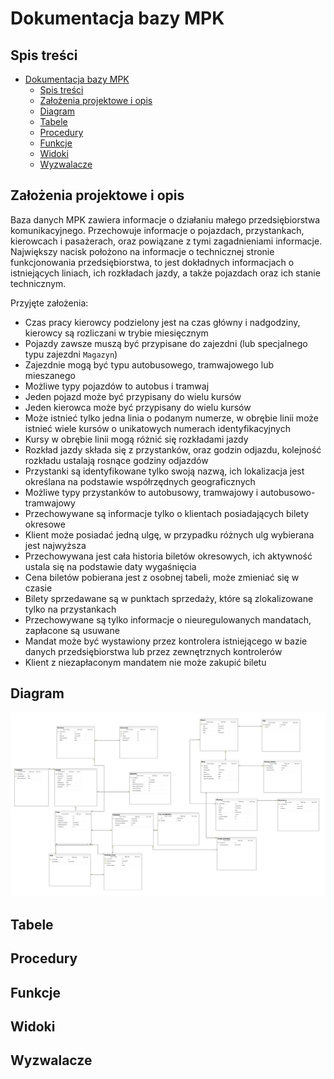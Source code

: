 # Dokumentacja bazy MPK

<!-- tego nie ruszać, tu będzie główny dokument-->

## Spis treści

- [Dokumentacja bazy MPK](#dokumentacja-bazy-mpk)
  - [Spis treści](#spis-treści)
  - [Założenia projektowe i opis](#założenia-projektowe-i-opis)
  - [Diagram](#diagram)
  - [Tabele](#tabele)
  - [Procedury](#procedury)
  - [Funkcje](#funkcje)
  - [Widoki](#widoki)
  - [Wyzwalacze](#wyzwalacze)

## Założenia projektowe i opis

Baza danych MPK zawiera informacje o działaniu małego przedsiębiorstwa komunikacyjnego. Przechowuje informacje o pojazdach, przystankach, kierowcach i pasażerach, oraz powiązane z tymi zagadnieniami informacje. Największy nacisk położono na informacje o technicznej stronie funkcjonowania przedsiębiorstwa, to jest dokładnych informacjach o istniejących liniach, ich rozkładach jazdy, a także pojazdach oraz ich stanie technicznym.  

Przyjęte założenia:

- Czas pracy kierowcy podzielony jest na czas główny i nadgodziny, kierowcy są rozliczani w trybie miesięcznym
- Pojazdy zawsze muszą być przypisane do zajezdni (lub specjalnego typu zajezdni `Magazyn`)
- Zajezdnie mogą być typu autobusowego, tramwajowego lub mieszanego
- Możliwe typy pojazdów to autobus i tramwaj
- Jeden pojazd może być przypisany do wielu kursów
- Jeden kierowca może być przypisany do wielu kursów
- Może istnieć tylko jedna linia o podanym numerze, w obrębie linii może istnieć wiele kursów o unikatowych numerach identyfikacyjnych
- Kursy w obrębie linii mogą różnić się rozkładami jazdy
- Rozkład jazdy składa się z przystanków, oraz godzin odjazdu, kolejność rozkładu ustalają rosnące godziny odjazdów
- Przystanki są identyfikowane tylko swoją nazwą, ich lokalizacja jest określana na podstawie współrzędnych geograficznych
- Możliwe typy przystanków to autobusowy, tramwajowy i autobusowo-tramwajowy
- Przechowywane są informacje tylko o klientach posiadających bilety okresowe
- Klient może posiadać jedną ulgę, w przypadku różnych ulg wybierana jest najwyższa
- Przechowywana jest cała historia biletów okresowych, ich aktywność ustala się na podstawie daty wygaśnięcia
- Cena biletów pobierana jest z osobnej tabeli, może zmieniać się w czasie
- Bilety sprzedawane są w punktach sprzedaży, które są zlokalizowane tylko na przystankach
- Przechowywane są tylko informacje o nieuregulowanych mandatach, zapłacone są usuwane
- Mandat może być wystawiony przez kontrolera istniejącego w bazie danych przedsiębiorstwa lub przez zewnętrznych kontrolerów
- Klient z niezapłaconym mandatem nie może zakupić biletu

## Diagram

![diagram](./diagram.png)

## Tabele

## Procedury

## Funkcje

## Widoki

## Wyzwalacze
